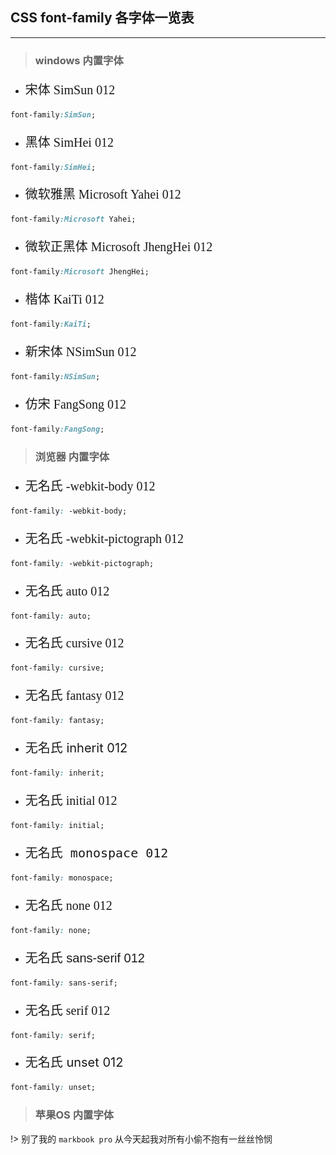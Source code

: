 ## CSS font-family 各字体一览表

---

> ### windows 内置字体


- <p class="family" style="font-family:SimSun">宋体 SimSun 012</p>

```css
font-family:SimSun;
```

- <p class="family" style="font-family:SimHei">黑体 SimHei 012</p>

```css
font-family:SimHei;
```

- <p class="family" style="font-family:Microsoft Yahei">微软雅黑 Microsoft Yahei 012</p>

```css
font-family:Microsoft Yahei;
```

- <p class="family" style="font-family:Microsoft JhengHei">微软正黑体 Microsoft JhengHei 012</p>

```css
font-family:Microsoft JhengHei;
```

- <p class="family" style="font-family:KaiTi">楷体 KaiTi 012</p>

```css
font-family:KaiTi;
```

- <p class="family" style="font-family:NSimSun">新宋体 NSimSun 012</p>

```css
font-family:NSimSun;
```

- <p class="family" style="font-family:FangSong">仿宋 FangSong 012</p>

```css
font-family:FangSong;
```

> ### 浏览器 内置字体

- <p class="family" style="font-family: -webkit-body;">无名氏 -webkit-body 012</p>

```css
font-family: -webkit-body;
```

- <p class="family" style="font-family: -webkit-pictograph;">无名氏 -webkit-pictograph 012</p>

```css
font-family: -webkit-pictograph;
```

- <p class="family" style="font-family: auto;">无名氏 auto 012</p>

```css
font-family: auto;
```

- <p class="family" style="font-family: cursive;">无名氏 cursive 012</p>

```css
font-family: cursive;
```

- <p class="family" style="font-family: fantasy;">无名氏 fantasy 012</p>

```css
font-family: fantasy;
```


- <p class="family" style="font-family: inherit;">无名氏 inherit 012</p>

```css
font-family: inherit;
```


- <p class="family" style="font-family: initial;">无名氏 initial 012</p>

```css
font-family: initial;
```


- <p class="family" style="font-family: monospace;">无名氏 monospace 012</p>

```css
font-family: monospace;
```

- <p class="family" style="font-family: none;">无名氏 none 012</p>

```css
font-family: none;
```


- <p class="family" style="font-family: sans-serif;">无名氏 sans-serif 012</p>

```css
font-family: sans-serif;
```


- <p class="family" style="font-family: serif;">无名氏 serif 012</p>

```css
font-family: serif;
```


- <p class="family" style="font-family: unset;">无名氏 unset 012</p>

```css
font-family: unset;
```


> ### 苹果OS 内置字体

!> 别了我的 `markbook pro` 从今天起我对所有小偷不抱有一丝丝怜悯

<style>
    .family{
        font-size:20px;
    }
</style>